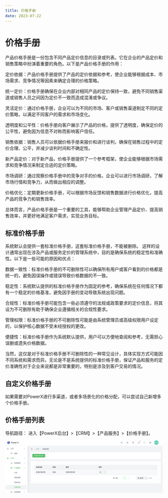 ```yaml
---
title: 价格手册
date: 2023-07-22
---
```



# 价格手册


产品价格手册是一份包含不同产品定价信息的目录或列表。它在企业的产品定价和销售策略中扮演着重要的角色。以下是产品价格手册的作用：

定价依据：产品价格手册提供了产品的定价依据和参考，使企业能够根据成本、市场需求、竞争情况等因素来确定合理的价格策略。

统一定价：价格手册确保在企业内部对相同产品的定价保持一致，避免不同销售渠道或销售人员之间因为定价不一致而造成混淆或争议。

灵活定价：通过价格手册，企业可以为不同的市场、客户或销售渠道制定不同的定价策略，以满足不同客户的需求和市场变化。

透明度和公平性：价格手册向客户展示了产品的价格，提供了透明度，确保定价的公平性，避免因为信息不对称而影响客户信任。

销售依据：销售人员可以依据价格手册来报价和进行谈判，确保在销售过程中的定价合理、公平，并减少谈判时间和不确定性。

新产品定价：对于新产品，价格手册提供了一个参考框架，使企业能够根据市场需求和竞争情况来制定合适的定价策略。

市场调研：通过观察价格手册中的竞争对手的价格，企业可以进行市场调研，了解市场行情和竞争力，从而做出相应的调整。

价格优化：定期更新价格手册，可以根据市场反馈和销售数据进行价格优化，提高产品的竞争力和销售效率。

总体而言，产品价格手册是一个重要的工具，能够帮助企业管理产品定价、提高销售效率，并更好地满足客户需求，实现业务目标。


## 标准价格手册

系统默认会提供一套标准价格手册，这套标准价格手册，不能被删除。
这样的设计通常出现在涉及产品或服务定价的管理系统中，目的是确保系统的稳定性和准确性。以下是一些可能的原因和优点：

数据一致性：标准价格手册的不可删除性可以确保所有用户或客户看到的价格都是统一的，避免因误操作或错误导致价格数据的不一致。

稳定性：系统默认提供的标准价格手册作为固定的参考，确保系统在任何情况下都有一个稳定的价格基准，避免因手册的变动导致系统出现问题。

合规性：标准价格手册可能包含一些必须遵守的法规或政策要求的定价信息，将其设为不可删除有助于确保企业遵循相关的合规性要求。

管理权限：标准价格手册的不可删除性可能是由系统管理员或高级权限用户设定的，以保护核心数据不受未经授权的更改。

便捷性：标准价格手册作为系统默认提供，用户可以方便地查阅和参考，无需担心误删或遗失价格数据。

当然，这仅是对于标准价格手册不可删除性的一种常见设计，具体实现方式可能因不同系统和需求而异。无论是不是系统提供的标准价格手册，保证产品和服务的定价准确性对于企业来说都是非常重要的，特别是涉及到客户交易的情况。


## 自定义价格手册

如果需要对PowerX进行多渠道，或者多场景化的价格分配，可以尝试自己新增多个价格手册。

## 价格手册列表

导航路径： 进入【PowerX后台】>【CRM】>【产品服务】>【价格手册】。

![](images/price_book_list_detail.png)